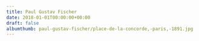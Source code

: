 ```yaml
---
title: Paul Gustav Fischer
date: 2018-01-01T00:00:00+00:00
draft: false
albumthumb: paul-gustav-fischer/place-de-la-concorde,-paris,-1891.jpg
---
```

